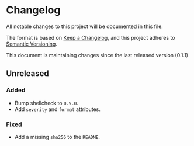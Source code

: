 # Changelog

All notable changes to this project will be documented in this file.

The format is based on [Keep a Changelog](https://keepachangelog.com/en/1.0.0/),
and this project adheres to [Semantic Versioning](https://semver.org/spec/v2.0.0.html).

This document is maintaining changes since the last released version (0.1.1)

## Unreleased

### Added

* Bump shellcheck to `0.9.0`.
* Add `severity` and `format` attributes.

### Fixed

* Add a missing `sha256` to the `README`.
